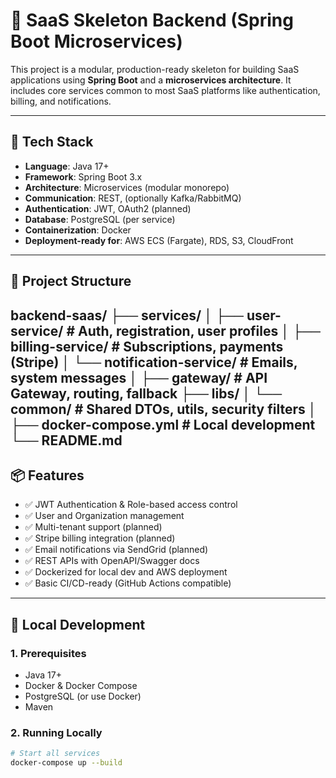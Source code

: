 # 🧱 SaaS Skeleton Backend (Spring Boot Microservices)

This project is a modular, production-ready skeleton for building SaaS applications using **Spring Boot** and a **microservices architecture**. It includes core services common to most SaaS platforms like authentication, billing, and notifications.

---

## 🚀 Tech Stack

- **Language**: Java 17+
- **Framework**: Spring Boot 3.x
- **Architecture**: Microservices (modular monorepo)
- **Communication**: REST, (optionally Kafka/RabbitMQ)
- **Authentication**: JWT, OAuth2 (planned)
- **Database**: PostgreSQL (per service)
- **Containerization**: Docker
- **Deployment-ready for**: AWS ECS (Fargate), RDS, S3, CloudFront

---

## 📁 Project Structure

backend-saas/
├── services/
│ ├── user-service/ # Auth, registration, user profiles
│ ├── billing-service/ # Subscriptions, payments (Stripe)
│ └── notification-service/ # Emails, system messages
│
├── gateway/ # API Gateway, routing, fallback
├── libs/
│ └── common/ # Shared DTOs, utils, security filters
│
├── docker-compose.yml # Local development
└── README.md
---

## 📦 Features

- ✅ JWT Authentication & Role-based access control
- ✅ User and Organization management
- ✅ Multi-tenant support (planned)
- ✅ Stripe billing integration (planned)
- ✅ Email notifications via SendGrid (planned)
- ✅ REST APIs with OpenAPI/Swagger docs
- ✅ Dockerized for local dev and AWS deployment
- ✅ Basic CI/CD-ready (GitHub Actions compatible)

---

## 🔧 Local Development

### 1. Prerequisites

- Java 17+
- Docker & Docker Compose
- PostgreSQL (or use Docker)
- Maven

### 2. Running Locally

```bash
# Start all services
docker-compose up --build

